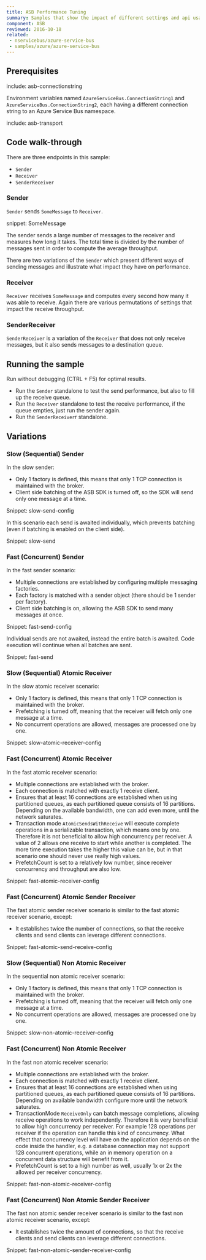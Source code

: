 ```yaml
---
title: ASB Performance Tuning
summary: Samples that show the impact of different settings and api usage patterns on the performance of the ASB transport.
component: ASB
reviewed: 2016-10-18
related:
 - nservicebus/azure-service-bus
 - samples/azure/azure-service-bus
---
```



## Prerequisites

include: asb-connectionstring 

Environment variables named `AzureServiceBus.ConnectionString1` and `AzureServiceBus.ConnectionString2`, each having a different connection string to an Azure Service Bus namespace.

include: asb-transport


## Code walk-through

There are three endpoints in this sample:

* `Sender`
* `Receiver`
* `SenderReceiver`


### Sender

`Sender` sends `SomeMessage` to `Receiver`.

snippet: SomeMessage

The sender sends a large number of messages to the receiver and measures how long it takes. The total time is divided by the number of messages sent in order to compute the average throughput. 

There are two variations of the `Sender` which present different ways of sending messages and illustrate what impact they have on performance.


### Receiver

`Receiver` receives `SomeMessage` and computes every second how many it was able to receive. Again there are various permutations of settings that impact the receive throughput.


### SenderReceiver

`SenderReceiver` is a variation of the `Receiver` that does not only receive messages, but it also sends messages to a destination queue.


## Running the sample

Run without debugging (CTRL + F5) for optimal results.

 * Run the `Sender` standalone to test the send performance, but also to fill up the receive queue.
 * Run the `Receiver` standalone to test the receive performance, if the queue empties, just run the sender again.
 * Run the `SenderReceiver`r standalone.
 

## Variations
 

### Slow (Sequential) Sender

In the slow sender:
 * Only 1 factory is defined, this means that only 1 TCP connection is maintained with the broker.
 * Client side batching of the ASB SDK is turned off, so the SDK will send only one message at a time.

Snippet: slow-send-config

In this scenario each send is awaited individually, which prevents batching (even if batching is enabled on the client side).

Snippet: slow-send  


### Fast (Concurrent) Sender

In the fast sender scenario:
 * Multiple connections are established by configuring multiple messaging factories.
 * Each factory is matched with a sender object (there should be 1 sender per factory).
 * Client side batching is on, allowing the ASB SDK to send many messages at once.

Snippet: fast-send-config

Individual sends are not awaited, instead the entire batch is awaited. Code execution will continue when all batches are sent.

Snippet: fast-send


### Slow (Sequential) Atomic Receiver

In the slow atomic receiver scenario:
 * Only 1 factory is defined, this means that only 1 TCP connection is maintained with the broker.
 * Prefetching is turned off, meaning that the receiver will fetch only one message at a time.
 * No concurrent operations are allowed, messages are processed one by one.

Snippet: slow-atomic-receiver-config


### Fast (Concurrent) Atomic Receiver

In the fast atomic receiver scenario:
 * Multiple connections are established with the broker.
 * Each connection is matched with exactly 1 receive client.
 * Ensures that at least 16 connections are established when using partitioned queues, as each partitioned queue consists of 16 partitions. Depending on the available bandwidth, one can add even more, until the network saturates.
 * Transaction mode `AtomicSendsWithReceive` will execute complete operations in a serializable transaction, which means one by one. Therefore it is not beneficial to allow high concurrency per receiver. A value of 2 allows one receive to start while another is completed. The more time execution takes the higher this value can be, but in that scenario one should never use really high values.
 * PrefetchCount is set to a relatively low number, since receiver concurrency and throughput are also low.

Snippet: fast-atomic-receiver-config


### Fast (Concurrent) Atomic Sender Receiver

The fast atomic sender receiver scenario is similar to the fast atomic receiver scenario, except:
 * It establishes twice the number of connections, so that the receive clients and send clients can leverage different connections.

Snippet: fast-atomic-send-receive-config


### Slow (Sequential) Non Atomic Receiver

In the sequential non atomic receiver scenario:
 * Only 1 factory is defined, this means that only 1 TCP connection is maintained with the broker.
 * Prefetching is turned off, meaning that the receiver will fetch only one message at a time.
 * No concurrent operations are allowed, messages are processed one by one.

Snippet: slow-non-atomic-receiver-config


### Fast (Concurrent) Non Atomic Receiver

In the fast non atomic receiver scenario:
 * Multiple connections are established with the broker.
 * Each connection is matched with exactly 1 receive client.
 * Ensures that at least 16 connections are established when using partitioned queues, as each partitioned queue consists of 16 partitions. Depending on available bandwidth configure more until the network saturates.
 * TransactionMode `ReceiveOnly` can batch message completions, allowing receive operations to work independently. Therefore it is very beneficial to allow high concurrency per receiver. For example 128 operations per receiver if the operation can handle this kind of concurrency. What effect that concurrency level will have on the application depends on the code inside the handler, e.g. a database connection may not support 128 concurrent operations, while an in memory operation on a concurrent data structure will benefit from it.
 * PrefetchCount is set to a high number as well, usually 1x or 2x the allowed per receiver concurrency.

Snippet: fast-non-atomic-receiver-config


### Fast (Concurrent) Non Atomic Sender Receiver

The fast non atomic sender receiver scenario is similar to the fast non atomic receiver scenario, except:
 * It establishes twice the amount of connections, so that the receive clients and send clients can leverage different connections.

Snippet: fast-non-atomic-sender-receiver-config